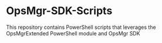 # OpsMgr-SDK-Scripts
This repository contains PowerShell scripts that leverages the OpsMgrExtended PowerShell module and OpsMgr SDK
